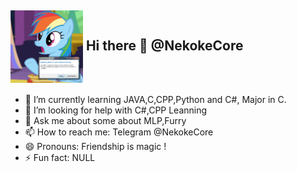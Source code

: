 <h2><img align="center" width="23%" src="https://github.com/NekokeCore/NekokeCore/blob/main/rainbow.gif?raw=true"/> Hi there 👋 @NekokeCore</h1>
<ul>
    <li>🌱 I’m currently learning JAVA,C,CPP,Python and C#, Major in C.</li>
    <li>🤔 I’m looking for help with C#,CPP Leanning</li>
    <li>💬 Ask me about some about MLP,Furry</li>
    <li>📫 How to reach me: Telegram @NekokeCore</li>
    <li>😄 Pronouns: Friendship is magic !</li>
    <li>⚡ Fun fact: NULL</li>
</ul>
